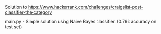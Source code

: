 Solution to https://www.hackerrank.com/challenges/craigslist-post-classifier-the-category

main.py - Simple solution using Naive Bayes classifier. (0.793 accuracy on test set)